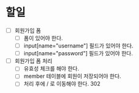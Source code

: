 # 할일

- [ ] 회원가입 폼
    - [ ] 폼이 있어야 한다.
    - [ ] input[name="username"] 필드가 있어야 한다.
    - [ ] input[name="password"] 필드가 있어야 한다.
- [ ] 회원가입 폼 처리
    - [ ] 유효성 체크를 해야 한다.
    - [ ] member 테이블에 회원이 저장되어야 한다.
    - [ ] 처리 후에 / 로 이동해야 한다. 302